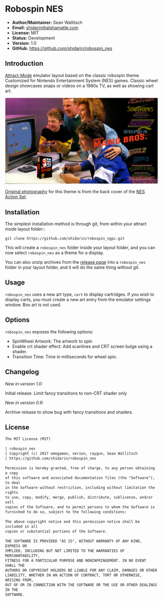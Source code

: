 
Robospin NES
============

- **Author/Maintainer:** Sean Wallitsch
- **Email:** shidarin@alphamatte.com
- **License:** MIT
- **Status:** Development
- **Version:** 1.0
- **GitHub:** https://github.com/shidarin/robospin_nes

Introduction
------------

[Attract-Mode](http://attractmode.org/about.html) emulator layout based on the
classic robospin theme. Customized for Nintendo Entertainment System (NES) 
games. Classic wheel design showcases snaps or videos on a 1980s TV, 
as well as showing cart art.

[![Theme Preview](preview.png?raw=true)](preview.png?raw=true)

[Original photography](http://i.imgur.com/mClRw.jpg) for this theme is from 
the back cover of the [NES Action Set](http://nintendo.wikia.com/wiki/NES_Action_Set).

Installation
------------

The simplest installation method is through git, from within your attract
mode layout folder::

    git clone https://github.com/shidarin/robospin_ngpc.git

This will create a `robospin_nes` folder inside your layout folder, and 
you can now select `robospin_nes` as a theme for a display.

You can also unzip archives from the [release page](https://github.com/shidarin/robospin_nes/releases) 
into a `robospin_nes` folder in your layout folder, and it will do the same 
thing without git.

Usage
-----

`robospin_nes` uses a new art type, `cart` to display cartridges. If you wish 
to display carts, you must create a new art entry from the emulator settings 
window. Box art is not used. 

Options
-------

`robospin_nes` exposes the following options:

* SpinWheel Artwork: The artwork to spin
* Enable crt shader effect: Add scanlines and CRT screen bulge using a shader.
* Transition Time: Time in milliseconds for wheel spin.

Changelog
---------

*New in version 1.0:*

Initial release.
Limit fancy transitions to non-CRT shader only

*New in version 0.9:*

Archive release to show bug with fancy transitions and shaders.

License
-------

	The MIT License (MIT)

	| robospin_nes
	| Copyright (c) 2017 omegaman, verion, raygun, Sean Wallitsch
	| https://github.com/shidarin/robospin_nes

	Permission is hereby granted, free of charge, to any person obtaining a copy
	of this software and associated documentation files (the "Software"), to deal
	in the Software without restriction, including without limitation the rights
	to use, copy, modify, merge, publish, distribute, sublicense, and/or sell
	copies of the Software, and to permit persons to whom the Software is
	furnished to do so, subject to the following conditions:

	The above copyright notice and this permission notice shall be included in all
	copies or substantial portions of the Software.

	THE SOFTWARE IS PROVIDED "AS IS", WITHOUT WARRANTY OF ANY KIND, EXPRESS OR
	IMPLIED, INCLUDING BUT NOT LIMITED TO THE WARRANTIES OF MERCHANTABILITY,
	FITNESS FOR A PARTICULAR PURPOSE AND NONINFRINGEMENT. IN NO EVENT SHALL THE
	AUTHORS OR COPYRIGHT HOLDERS BE LIABLE FOR ANY CLAIM, DAMAGES OR OTHER
	LIABILITY, WHETHER IN AN ACTION OF CONTRACT, TORT OR OTHERWISE, ARISING FROM,
	OUT OF OR IN CONNECTION WITH THE SOFTWARE OR THE USE OR OTHER DEALINGS IN THE
	SOFTWARE.
